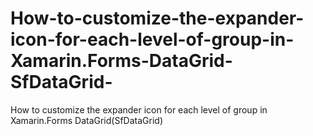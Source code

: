# How-to-customize-the-expander-icon-for-each-level-of-group-in-Xamarin.Forms-DataGrid-SfDataGrid-
How to customize the expander icon for each level of group in Xamarin.Forms DataGrid(SfDataGrid)
